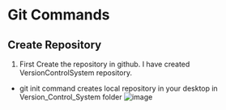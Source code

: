 # Git Commands

## Create Repository

1. First Create the repository in github. I have created VersionControlSystem repository.
   
  - git init command creates local repository in your desktop in Version_Control_System folder
  ![image](https://github.com/CodeMasterAR/VersionControlSystem/assets/114680435/319674df-83eb-435a-b0bb-3d64d117bf80)

